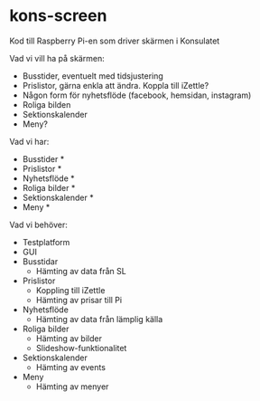 # kons-screen
Kod till Raspberry Pi-en som driver skärmen i Konsulatet

Vad vi vill ha på skärmen:

* Busstider, eventuelt med tidsjustering
* Prislistor, gärna enkla att ändra. Koppla till iZettle?
* Någon form för nyhetsflöde (facebook, hemsidan, instagram)
* Roliga bilden
* Sektionskalender
* Meny?

Vad vi har:

* Busstider
    *
* Prislistor
    *
* Nyhetsflöde
    *
* Roliga bilder
    *
* Sektionskalender
    *
* Meny
    *

Vad vi behöver:

* Testplatform
* GUI
* Busstidar
    * Hämting av data från SL
* Prislistor
    * Koppling till iZettle
    * Hämting av prisar till Pi
* Nyhetsflöde
    * Hämting av data från lämplig källa
* Roliga bilder
    * Hämting av bilder
    * Slideshow-funktionalitet
* Sektionskalender
    * Hämting av events
* Meny
    * Hämting av menyer
